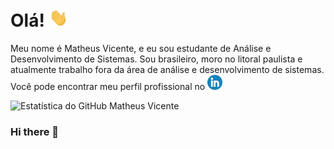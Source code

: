 
# Olá! <img src="https://github.com/MattheusVicente/MattheusVicente/blob/main/wave.gif" width="30px">

Meu nome é Matheus Vicente, e eu sou estudante de Análise e Desenvolvimento de Sistemas. Sou brasileiro, moro no litoral paulista e atualmente trabalho fora da área de análise e desenvolvimento de sistemas. Você pode encontrar meu perfil profissional no [![LinkedIn][1.2]][1]

![Estatística do GitHub Matheus Vicente](https://github-readme-stats.vercel.app/api?username=mattheusvicente&show_icons=true&theme=chartreuse-dark&locale=pt-br)



### Hi there 👋

<!--
**MattheusVicente/MattheusVicente** is a ✨ _special_ ✨ repository because its `README.md` (this file) appears on your GitHub profile.

Here are some ideas to get you started:

- 🔭 I’m currently working on ...
- 🌱 I’m currently learning ...
- 👯 I’m looking to collaborate on ...
- 🤔 I’m looking for help with ...
- 💬 Ask me about ...
- 📫 How to reach me: ...
- 😄 Pronouns: ...
- ⚡ Fun fact: ...
-->


<!-- icons without padding -->

[1.2]: https://github.com/MattheusVicente/MattheusVicente/blob/main/linkedin-icon%20(1).png


<!-- links to your social media accounts -->

[1]: https://www.linkedin.com/in/matheus-vicente-027a23b9/
